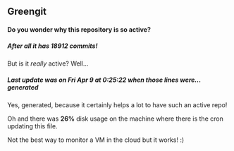 ## Greengit

#### Do you wonder why this repository is so active?

##### After all it has 18912 commits!

But is it *really* active? Well...

##### Last update was on Fri Apr 9 at 0:25:22 when those lines were... generated

Yes, generated, because it certainly helps a lot to have such an active repo!

Oh and there was **26%** disk usage on the machine
where there is the cron updating this file.

Not the best way to monitor a VM in the cloud but it works! :)
